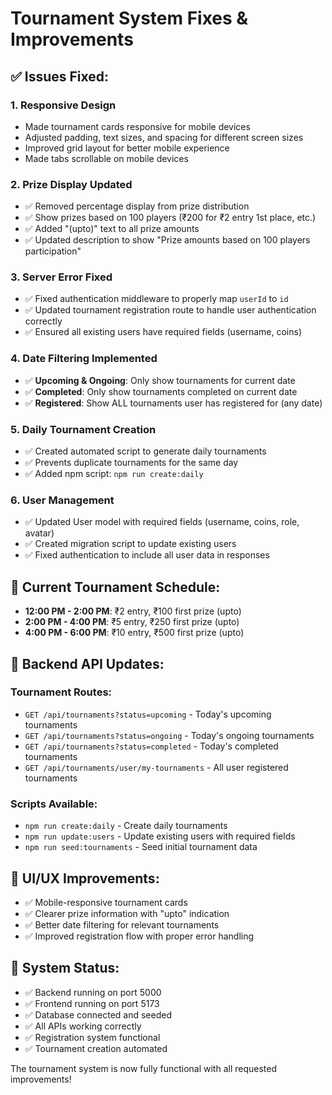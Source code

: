 # Tournament System Fixes & Improvements

## ✅ Issues Fixed:

### 1. **Responsive Design**
- Made tournament cards responsive for mobile devices
- Adjusted padding, text sizes, and spacing for different screen sizes
- Improved grid layout for better mobile experience
- Made tabs scrollable on mobile devices

### 2. **Prize Display Updated**
- ✅ Removed percentage display from prize distribution
- ✅ Show prizes based on 100 players (₹200 for ₹2 entry 1st place, etc.)
- ✅ Added "(upto)" text to all prize amounts
- ✅ Updated description to show "Prize amounts based on 100 players participation"

### 3. **Server Error Fixed**
- ✅ Fixed authentication middleware to properly map `userId` to `id`
- ✅ Updated tournament registration route to handle user authentication correctly
- ✅ Ensured all existing users have required fields (username, coins)

### 4. **Date Filtering Implemented**
- ✅ **Upcoming & Ongoing**: Only show tournaments for current date
- ✅ **Completed**: Only show tournaments completed on current date  
- ✅ **Registered**: Show ALL tournaments user has registered for (any date)

### 5. **Daily Tournament Creation**
- ✅ Created automated script to generate daily tournaments
- ✅ Prevents duplicate tournaments for the same day
- ✅ Added npm script: `npm run create:daily`

### 6. **User Management**
- ✅ Updated User model with required fields (username, coins, role, avatar)
- ✅ Created migration script to update existing users
- ✅ Fixed authentication to include all user data in responses

## 🎯 Current Tournament Schedule:
- **12:00 PM - 2:00 PM**: ₹2 entry, ₹100 first prize (upto)
- **2:00 PM - 4:00 PM**: ₹5 entry, ₹250 first prize (upto)  
- **4:00 PM - 6:00 PM**: ₹10 entry, ₹500 first prize (upto)

## 🔧 Backend API Updates:

### Tournament Routes:
- `GET /api/tournaments?status=upcoming` - Today's upcoming tournaments
- `GET /api/tournaments?status=ongoing` - Today's ongoing tournaments  
- `GET /api/tournaments?status=completed` - Today's completed tournaments
- `GET /api/tournaments/user/my-tournaments` - All user registered tournaments

### Scripts Available:
- `npm run create:daily` - Create daily tournaments
- `npm run update:users` - Update existing users with required fields
- `npm run seed:tournaments` - Seed initial tournament data

## 📱 UI/UX Improvements:
- ✅ Mobile-responsive tournament cards
- ✅ Clearer prize information with "upto" indication
- ✅ Better date filtering for relevant tournaments
- ✅ Improved registration flow with proper error handling

## 🚀 System Status:
- ✅ Backend running on port 5000
- ✅ Frontend running on port 5173
- ✅ Database connected and seeded
- ✅ All APIs working correctly
- ✅ Registration system functional
- ✅ Tournament creation automated

The tournament system is now fully functional with all requested improvements!
